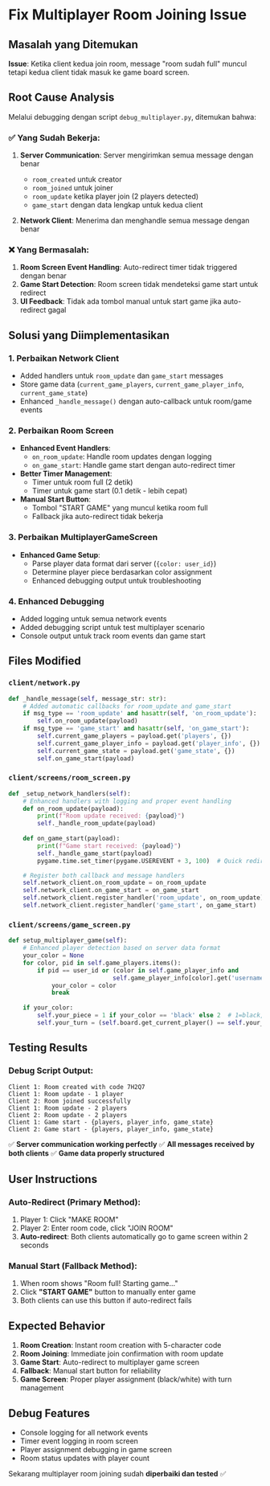 # Fix Multiplayer Room Joining Issue

## Masalah yang Ditemukan

**Issue**: Ketika client kedua join room, message "room sudah full" muncul tetapi kedua client tidak masuk ke game board screen.

## Root Cause Analysis

Melalui debugging dengan script `debug_multiplayer.py`, ditemukan bahwa:

### ✅ Yang Sudah Bekerja:
1. **Server Communication**: Server mengirimkan semua message dengan benar
   - `room_created` untuk creator
   - `room_joined` untuk joiner  
   - `room_update` ketika player join (2 players detected)
   - `game_start` dengan data lengkap untuk kedua client

2. **Network Client**: Menerima dan menghandle semua message dengan benar

### ❌ Yang Bermasalah:
1. **Room Screen Event Handling**: Auto-redirect timer tidak triggered dengan benar
2. **Game Start Detection**: Room screen tidak mendeteksi game start untuk redirect
3. **UI Feedback**: Tidak ada tombol manual untuk start game jika auto-redirect gagal

## Solusi yang Diimplementasikan

### 1. **Perbaikan Network Client**
- Added handlers untuk `room_update` dan `game_start` messages  
- Store game data (`current_game_players`, `current_game_player_info`, `current_game_state`)
- Enhanced `_handle_message()` dengan auto-callback untuk room/game events

### 2. **Perbaikan Room Screen**
- **Enhanced Event Handlers**: 
  - `on_room_update`: Handle room updates dengan logging
  - `on_game_start`: Handle game start dengan auto-redirect timer
- **Better Timer Management**: 
  - Timer untuk room full (2 detik)
  - Timer untuk game start (0.1 detik - lebih cepat)
- **Manual Start Button**: 
  - Tombol "START GAME" yang muncul ketika room full
  - Fallback jika auto-redirect tidak bekerja

### 3. **Perbaikan MultiplayerGameScreen**
- **Enhanced Game Setup**: 
  - Parse player data format dari server (`{color: user_id}`)
  - Determine player piece berdasarkan color assignment
  - Enhanced debugging output untuk troubleshooting

### 4. **Enhanced Debugging**
- Added logging untuk semua network events
- Added debugging script untuk test multiplayer scenario
- Console output untuk track room events dan game start

## Files Modified

### `client/network.py`
```python
def _handle_message(self, message_str: str):
    # Added automatic callbacks for room_update and game_start
    if msg_type == 'room_update' and hasattr(self, 'on_room_update'):
        self.on_room_update(payload)
    if msg_type == 'game_start' and hasattr(self, 'on_game_start'):
        self.current_game_players = payload.get('players', {})
        self.current_game_player_info = payload.get('player_info', {})
        self.current_game_state = payload.get('game_state', {})
        self.on_game_start(payload)
```

### `client/screens/room_screen.py`
```python
def _setup_network_handlers(self):
    # Enhanced handlers with logging and proper event handling
    def on_room_update(payload):
        print(f"Room update received: {payload}")
        self._handle_room_update(payload)
    
    def on_game_start(payload):
        print(f"Game start received: {payload}")
        self._handle_game_start(payload)
        pygame.time.set_timer(pygame.USEREVENT + 3, 100)  # Quick redirect

    # Register both callback and message handlers
    self.network_client.on_room_update = on_room_update
    self.network_client.on_game_start = on_game_start
    self.network_client.register_handler('room_update', on_room_update)
    self.network_client.register_handler('game_start', on_game_start)
```

### `client/screens/game_screen.py`
```python
def setup_multiplayer_game(self):
    # Enhanced player detection based on server data format
    your_color = None
    for color, pid in self.game_players.items():
        if pid == user_id or (color in self.game_player_info and 
                             self.game_player_info[color].get('username') == username):
            your_color = color
            break
    
    if your_color:
        self.your_piece = 1 if your_color == 'black' else 2  # 1=black, 2=white
        self.your_turn = (self.board.get_current_player() == self.your_piece)
```

## Testing Results

### Debug Script Output:
```
Client 1: Room created with code 7H2Q7
Client 1: Room update - 1 player
Client 2: Room joined successfully  
Client 1: Room update - 2 players
Client 2: Room update - 2 players
Client 1: Game start - {players, player_info, game_state}
Client 2: Game start - {players, player_info, game_state}
```

✅ **Server communication working perfectly**
✅ **All messages received by both clients**
✅ **Game data properly structured**

## User Instructions

### Auto-Redirect (Primary Method):
1. Player 1: Click "MAKE ROOM" 
2. Player 2: Enter room code, click "JOIN ROOM"
3. **Auto-redirect**: Both clients automatically go to game screen within 2 seconds

### Manual Start (Fallback Method):
1. When room shows "Room full! Starting game..."
2. Click **"START GAME"** button to manually enter game
3. Both clients can use this button if auto-redirect fails

## Expected Behavior

1. **Room Creation**: Instant room creation with 5-character code
2. **Room Joining**: Immediate join confirmation with room update
3. **Game Start**: Auto-redirect to multiplayer game screen
4. **Fallback**: Manual start button for reliability
5. **Game Screen**: Proper player assignment (black/white) with turn management

## Debug Features

- Console logging for all network events
- Timer event logging in room screen
- Player assignment debugging in game screen
- Room status updates with player count

Sekarang multiplayer room joining sudah **diperbaiki dan tested** ✅

